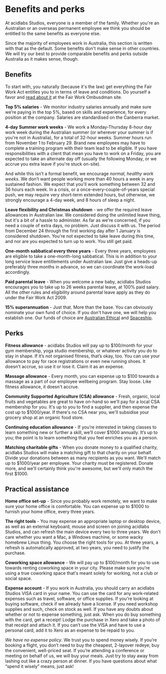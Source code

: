 # Benefits and perks

At acidlabs Studios, everyone is a member of the family. Whether you're an Australian or an overseas permanent employee we think you should be entitled to the same benefits as everyone else.

Since the majority of employees work in Australia, this section is written with that as the default. Some benefits don't make sense in other countries. We will try our best to provide comparable benefits and perks outside Australia as it makes sense, though.

## Benefits

To start with, you naturally (because it's the law) get everything the Fair Work Act entitles you to in terms of leave and conditions. Do yourself a favor and [read about it](https://www.fairwork.gov.au/) at the Fair Work Ombusdman site.

__Top 5% salaries__ - We monitor industry salaries annually and make sure we’re paying in the top 5%, based on skills and experience, for every position at the company. Salaries are standardised on the Canberra market.

__4-day Summer work weeks__ - We work a Monday-Thursday 8-hour day work week during the Australian summer (or wherever your summer is if you're not in Australia), for a total of 32-hour weeks. Summer hours run from November 1 to February 29. Brand new employees may have to complete a training program with their team lead to be eligible. If you have responsibilities with a client that mean you have to work on a Friday, you are expected to take an alternate day off (usually the following Monday, or we accrue you extra leave if you're stuck on-site).

And while this isn’t a formal benefit, we encourage _normal, healthy work weeks_. We don’t want people working more than 40 hours a week in any sustained fashion. We expect that you'll work something between 32 and 36 hours each week. In a crisis, or a once-every-couple-of-years special push, we may require very short-term extended hours, but otherwise, we strongly encourage a 4-day week, and 8 hours of sleep a night.

__Leave flexibility and Christmas shutdown__ - we offer the required leave allowances in Australian law. We considered doing the unlimited leave thing, but it's a bit of a hassle to administer. As far as we're concerned, if you need a couple of extra days, no problem. Just discuss it with us. The period from December 24 through the first working day after 1 January is considered shutdown. You're not expected to take leave during this time, and nor are you expected to turn up to work. You still get paid.

__One-month sabbatical every three years__ - Every three years, employees are eligible to take a one-month-long sabbatical. This is in addition to your long service leave entitlements under Australian law. Just give a heads-up preferably three months in advance, so we can coordinate the work-load accordingly.

__Paid parental leave__ - When you welcome a new baby, acidlabs Studios encourages you to take up to 26 weeks parental leave, at 100% paid salary. All the other rules and eligibility around parental leave apply as they do under the Fair Work Act 2009.

__15% superannuation__ - Just that. More than the base. You can obviously nominate your own fund of choice. If you don't have one, we will help you establish one. Our funds of choice are [Australian Ethical](https://www.australianethical.com.au/) and [Spaceship](https://www.spaceship.com.au/).

## Perks

__Fitness allowance__ - acidlabs Studios will pay up to $100/month for your gym membership, yoga studio membership, or whatever activity you do to stay in shape. If it’s not organised fitness, that’s okay, too. You can use your allowance to pay for race registrations or even new running shoes.  It doesn't accrue, so use it or lose it. Claim it as an expense.

__Massage allowance__ - Every month, you can expense up to $100 towards a massage as a part of our employee wellbeing program. Stay loose. Like fitness allowance, it doesn't accrue.

__Community Supported Agriculture (CSA) allowance__ - Fresh, organic, local fruits and vegetables are great to have on-hand so we'll pay for a local CSA membership for you. It's up to you to find a supplier, and then expense the cost up to $1000/year. If there's no CSA near you, we'll subsidise your grocery shop at an organic food store.

__Continuing education allowance__ - If you’re interested in taking classes to learn something new or further a skill, we’ll cover $1000 annually. It’s up to you; the point is to learn something that you feel enriches you as a person.

__Matching charitable gifts__ - When you donate money to a qualified charity, acidlabs Studios will make a matching gift to that charity on your behalf. Divide your donations between as many recipients as you want. We'll match up to $1000/year per employee. Your charity must be registered. Donate more, and we'll certainly think you're awesome, but we'll only match the first $1000.

## Practical assistance

__Home office set-up__ - Since you probably work remotely, we want to make sure your home office is comfortable. You can expense up to $1000 to furnish your home office, every three years.

__The right tools__ - You may expense an appropriate laptop or desktop device, as well as an external keyboard, mouse and screen on joining acidlabs Studios, and can refresh the main device every two to three years. We don't care whether you want a Mac, a Windows machine, or some wacky homebrew Linux thing. You choose the right tools for you. At three years, a refresh is automatically approved, at two years, you need to justify the purchase.

__Coworking space allowance__ - We will pay up to $100/month for you to use towards renting coworking space in your city. Please make sure you're using a true coworking space that's meant solely for working, not a club or social space.

__Expense account__ - If you work in Australia, you should carry an acidlabs Studios VISA card in your name. You can use the card for any work-related expenses such as travel, software, or office supplies. If you're looking at buying software, check if we already have a license. If you need workshop supplies and such, check on stock as well. If you have any doubts about whether or not to expense something, just ask. When you do buy something with the card, get a receipt! Lodge the purchase in Xero and take a photo of that receipt and attach it. If you can’t use the VISA and have to use a personal card, add it to Xero as an expense to be repaid to you.

_We have no expense policy_. We trust you to spend money wisely. If you’re booking a flight, you don’t need to buy the cheapest, 2-layover redeye; buy the convenient, well-priced seat. If you’re attending a conference or meeting on behalf of us, we will buy your meals. Just try to stay away from lashing out like a crazy person at dinner. If you have questions about what “spend it wisely” means, just ask!

